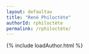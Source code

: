 ```yaml
---
layout: defaultau
title: "René Philoctète"
authorId: rphiloctète
permalink: /rphiloctète/
---
```

{% include loadAuthor.html %}
<script>
    $(document).ready(function(){
        showAuthorBio('{{ page.authorId }}');
   });
</script>